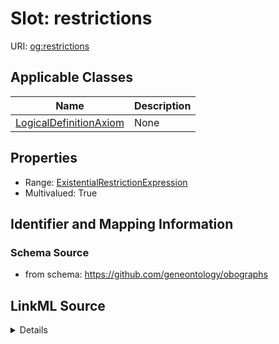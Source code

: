 # Slot: restrictions

URI: [og:restrictions](https://github.com/geneontology/obographs/restrictions)



<!-- no inheritance hierarchy -->




## Applicable Classes

| Name | Description |
| --- | --- |
[LogicalDefinitionAxiom](LogicalDefinitionAxiom.md) | None






## Properties

* Range: [ExistentialRestrictionExpression](ExistentialRestrictionExpression.md)
* Multivalued: True







## Identifier and Mapping Information







### Schema Source


* from schema: https://github.com/geneontology/obographs




## LinkML Source

<details>
```yaml
name: restrictions
from_schema: https://github.com/geneontology/obographs
rank: 1000
multivalued: true
alias: restrictions
owner: LogicalDefinitionAxiom
domain_of:
- LogicalDefinitionAxiom
range: ExistentialRestrictionExpression

```
</details>